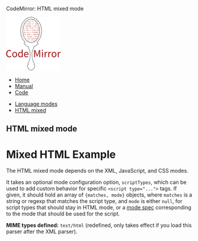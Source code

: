 CodeMirror: HTML mixed mode

[<img src="../../doc/logo.png" id="logo" />](http://codemirror.net)

-   [Home](../../index.html)
-   [Manual](../../doc/manual.html)
-   [Code](https://github.com/marijnh/codemirror)

<!-- -->

-   [Language modes](../index.html)
-   <a href="#" class="active">HTML mixed</a>

HTML mixed mode
---------------

Mixed HTML Example
==================

The HTML mixed mode depends on the XML, JavaScript, and CSS modes.

It takes an optional mode configuration option, `scriptTypes`, which can be used to add custom behavior for specific `<script type="...">` tags. If given, it should hold an array of `{matches, mode}` objects, where `matches` is a string or regexp that matches the script type, and `mode` is either `null`, for script types that should stay in HTML mode, or a [mode spec](../../doc/manual.html#option_mode) corresponding to the mode that should be used for the script.

**MIME types defined:** `text/html` (redefined, only takes effect if you load this parser after the XML parser).
